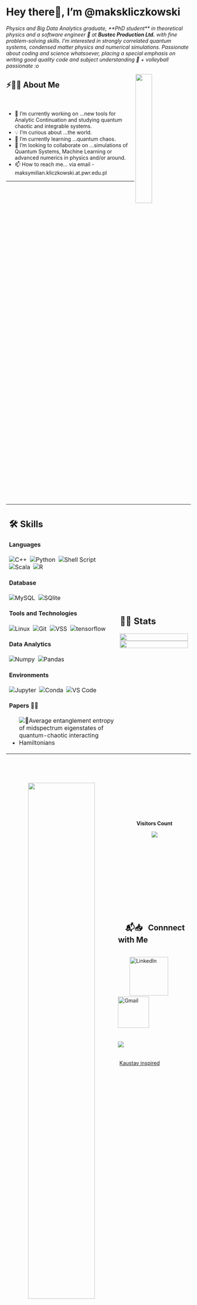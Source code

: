 




# Hey there👋, I’m @makskliczkowski
 
<p><i>Physics and Big Data Analytics graduate, **PhD student** in theoretical physics and a software engineer 🔧 at <b>Bustec Production Ltd.</b> with fine problem-solving skills. I’m interested in strongly correlated quantum systems, condensed matter physics and numerical simulations. Passionate about coding and science whatsoever, placing a special emphasis on writing good quality code and subject understanding 👀 + volleyball passionate :o</i></p>

<img src="https://i.makeagif.com/media/9-09-2015/iGuHHi.gif" width="30%" align="right" />

## ⚡🙋‍♂️ About Me

</br>

- 🔧 I’m currently working on ...new tools for Analytic Continuation and studying quantum chaotic and integrable systems.
- 💡 I’m curious about ...the world.
- 📖 I’m currently learning ...quantum chaos.
- 💞️ I’m looking to collaborate on ...simulations of Quantum Systems, Machine Learning or advanced numerics in physics and/or around.
- 📫 How to reach me... via email - maksymilian.kliczkowski.at.pwr.edu.pl
<hr>

</br>

<table width="100%" >
 <tr>
    <td width="60%">
     
## 🛠️ Skills

#### Languages

![C++](https://img.shields.io/badge/-C++-05122A?style=flat&logo=C%2B%2B&logoColor=00599C)&nbsp;
![Python](https://img.shields.io/badge/-Python-05122A?style=flat&logo=python)&nbsp;
![Shell Script](https://img.shields.io/badge/Shell_Script-121011?style=flat&logo=gnu-bash&logoColor=white)&nbsp;
![Scala](https://img.shields.io/badge/-Scala-red)&nbsp;
![R](https://img.shields.io/badge/R-276DC3?style=flat&logo=r&logoColor=blue&color=0B2C4A)&nbsp;

#### Database

![MySQL](https://img.shields.io/badge/MySQL-00000F?style=flat&logo=mysql&logoColor=white)&nbsp;
![SQlite](https://img.shields.io/badge/-SQlite-05122A?style=flat&logo=sqlite&logoColor=A8B9CC)&nbsp;

#### Tools and Technologies

![Linux](https://img.shields.io/badge/Linux-05122A?style=flat&logo=linux&logoColor=white)&nbsp;
![Git](https://img.shields.io/badge/-Git-05122A?style=flat&logo=git)&nbsp;
![VSS](https://img.shields.io/badge/-VSS-red)&nbsp;
![tensorflow](https://img.shields.io/badge/-tensorflow-red)&nbsp;

#### Data Analytics 

![Numpy](https://img.shields.io/badge/Numpy-777BB4?style=flat&logo=numpy&logoColor=white)&nbsp;
![Pandas](https://img.shields.io/badge/Pandas-2C2D72?style=flat&logo=pandas&logoColor=white)&nbsp;

#### Environments

![Jupyter](https://img.shields.io/badge/Jupyter-F37626.svg?&style=flat&logo=Jupyter&logoColor=white)&nbsp;
![Conda](https://img.shields.io/badge/conda-342B029.svg?&style=flat&logo=anaconda&logoColor=white)&nbsp;
![VS Code](https://img.shields.io/badge/Visual_Studio_Code-0078D4?style=flat&logo=visual%20studio%20code&logoColor=white)&nbsp;


#### Papers 📙📘
- ![📙Average entanglement entropy of midspectrum eigenstates of quantum-chaotic interacting Hamiltonians](https://journals.aps.org/pre/abstract/10.1103/PhysRevE.107.064119)

  </td>
<td>
  
## 📄📜 Stats

<p align="center">
<!--   <img width="100%" src="https://github-readme-stats.vercel.app/api?username=makskliczkowski&theme=algolia&show_icons=true&bg_color=transparent&title_color=navy&text_color=black" /> -->
<!--  </br> -->
  <img width="100%" src="https://github-readme-streak-stats.herokuapp.com/?user=makskliczkowski"/>
 </br>
  <img width="100%" src="https://github-readme-stats.vercel.app/api/top-langs/?username=makskliczkowski&exclude_repo=Portfolio,HomePal&langs_count=7&layout=compact&bg_color=transparent" />
</p>
     
  </td>
 </tr>
</table>
</td>
  
<td width="600px">
</td>
  
</tr>
</table>
</br>
 
&nbsp; &nbsp; &nbsp; &nbsp; &nbsp; &nbsp;&nbsp; 

<div align="center">
<img src="https://i.makeagif.com/media/11-08-2015/N9FUO7.gif"  width="60%" align="left"/>
</br>
</br>
</br>
</br>
</br>
</br>
<b style = {font-weight: 800}>Visitors Count</b>
<p align="center"><img align="center" src="https://profile-counter.glitch.me/{makskliczkowski}/count.svg" /></p> 
<br>
</div>
</br>
</br>

<td width="600px">
  
</td>
</br>
</br>
</br>
</br>
</br>
</br>
</br>
</br>

## &nbsp; &nbsp; 📬📥 &nbsp; Connnect with Me
<br/>
&nbsp; &nbsp; &nbsp; &nbsp; <a href="https://www.linkedin.com/in/maksymilian-kliczkowski-6b8703195/"><img width="105px" alt="LinkedIn" src="https://img.shields.io/badge/LinkedIn%20-%230077B5.svg?&style=flat&logo=linkedin&logoColor=white"/></a> &nbsp;&nbsp;&nbsp;
<a href="mailto:maksymilian.kliczkowski@pwr.edu.pl"><img width="85px" alt="Gmail" src="https://img.shields.io/badge/Gmail-D14836?style=flat&logo=gmail&logoColor=white" /></a> &nbsp; &nbsp; 
</br>
</br>
</br>
<img  src="https://readme-typing-svg.herokuapp.com?font=Soucre+Code+Pro&duration=1700&color=12263A&background=ffffff&multiline=true&width=650&height=220&lines=while(true);..+brain.init();..+if(+world.contains(open_source));....++s+%3D+open_source.login(makskliczkowski);....+s.explore();....+s.learn();....+s.contribute()"/>
</br>
</br>
</br>
&nbsp;<a href="https://github.com/durgeshsamariya/awesome-github-profile-readme-templates/blob/master/templates/Kaustav.md">Kaustav inspired</a>&nbsp;
